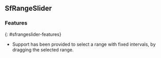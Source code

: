 ## SfRangeSlider

### Features
{: #sfrangeslider-features}
	
* Support has been provided to select a range with fixed intervals, by dragging the selected range.